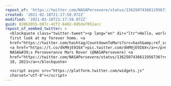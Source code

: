 ```yaml
---
repost_of: 'https://twitter.com/NASAPersevere/status/1362507436611956736'
created: '2021-02-18T21:17:58.972Z'
modified: '2021-02-18T21:17:58.972Z'
guid: 82063055-b07c-42f2-8402-0d5daf051acc
repost_of_oembed_twitter: >
  <blockquote class="twitter-tweet"><p lang="en" dir="ltr">Hello, world. My
  first look at my forever home. <a
  href="https://twitter.com/hashtag/CountdownToMars?src=hash&amp;ref_src=twsrc%5Etfw">#CountdownToMars</a>
  <a href="https://t.co/dkM9jE9I6X">pic.twitter.com/dkM9jE9I6X</a></p>&mdash;
  NASA&#39;s Perseverance Mars Rover (@NASAPersevere) <a
  href="https://twitter.com/NASAPersevere/status/1362507436611956736?ref_src=twsrc%5Etfw">February
  18, 2021</a></blockquote>

  <script async src="https://platform.twitter.com/widgets.js"
  charset="utf-8"></script>
---
```

 
